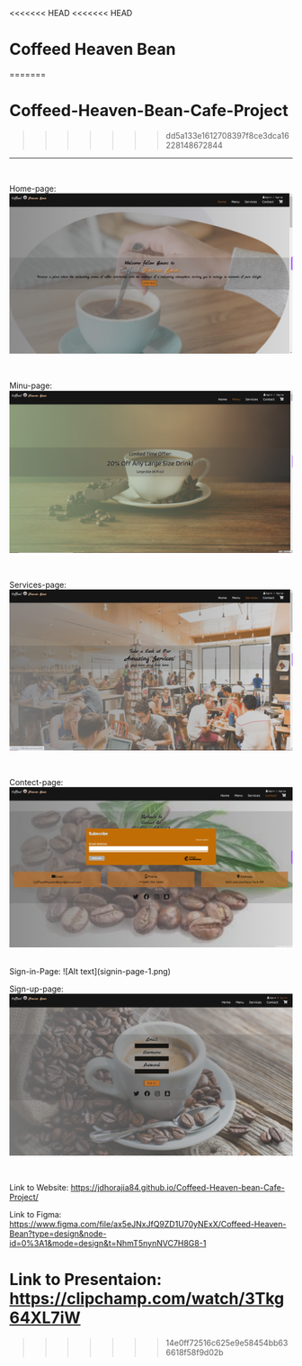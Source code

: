 <<<<<<< HEAD
<<<<<<< HEAD
# Coffeed Heaven Bean<br/>
=======
# Coffeed-Heaven-Bean-Cafe-Project

>>>>>>> dd5a133e1612708397f8ce3dca16228148672844
<hr/>
<br/>

Home-page:![Alt text](homepage.png)

<br/>

Minu-page:![Alt text](minupage.png)

<br/>

Services-page: ![Alt text](servicespage-1.png)

<br/>

Contect-page: ![Alt text](contectpage.png)

<br/>
Sign-in-Page: ![Alt text](signin-page-1.png)

<br/>

Sign-up-page: ![Alt text](Sign-up-page.png)

<br/>

Link to Website: https://jdhorajia84.github.io/Coffeed-Heaven-bean-Cafe-Project/

Link to Figma: https://www.figma.com/file/ax5eJNxJfQ9ZD1U70yNExX/Coffeed-Heaven-Bean?type=design&node-id=0%3A1&mode=design&t=NhmT5nynNVC7H8G8-1

Link to Presentaion:<br/> https://clipchamp.com/watch/3Tkg64XL7iW
<br/>
=======

>>>>>>> 14e0ff72516c625e9e58454bb636618f58f9d02b
